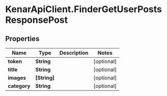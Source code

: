 # KenarApiClient.FinderGetUserPostsResponsePost

## Properties

Name | Type | Description | Notes
------------ | ------------- | ------------- | -------------
**token** | **String** |  | [optional] 
**title** | **String** |  | [optional] 
**images** | **[String]** |  | [optional] 
**category** | **String** |  | [optional] 


